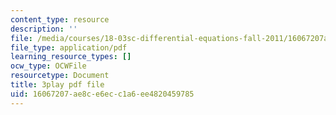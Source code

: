 ```yaml
---
content_type: resource
description: ''
file: /media/courses/18-03sc-differential-equations-fall-2011/16067207ae8ce6ecc1a6ee4820459785_Y9_zrupnz0Q.pdf
file_type: application/pdf
learning_resource_types: []
ocw_type: OCWFile
resourcetype: Document
title: 3play pdf file
uid: 16067207-ae8c-e6ec-c1a6-ee4820459785
---
```

